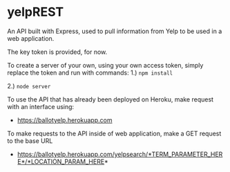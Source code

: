# yelpREST
An API built with Express, used to pull information from Yelp to be used in a web application.

The key token is provided, for now.

To create a server of your own, using your own access token, simply replace the token and run with commands:
1.) `npm install`

2.) `node server`

To use the API that has already been deployed on Heroku, make request with an interface using: 

  - https://ballotyelp.herokuapp.com
  
To make requests to the API inside of web application, make a GET request to the base URL

  - https://ballotyelp.herokuapp.com/yelpsearch/*TERM_PARAMETER_HERE*/*LOCATION_PARAM_HERE*
